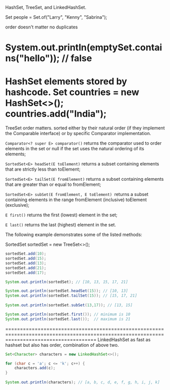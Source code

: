 HashSet, TreeSet, and LinkedHashSet.

Set<String> people = Set.of("Larry", "Kenny", "Sabrina");

order doesn't matter
no duplicates

System.out.println(emptySet.contains("hello")); // false
===========================================================================================================================================

HashSet elements stored by hashcode.
Set<String> countries = new HashSet<>();
countries.add("India");
===========================================================================================================================================
TreeSet order matters.
sorted either by their natural order (if they implement the Comparable interface) or by specific Comparator implementation.

`Comparator<? super E> comparator()` returns the comparator used to order elements in the set or null if the set uses the natural ordering of its elements;

`SortedSet<E> headSet(E toElement)` returns a subset containing elements that are strictly less than toElement;

`SortedSet<E> tailSet(E fromElement)` returns a subset containing elements that are greater than or equal to fromElement;

`SortedSet<E> subSet(E fromElement, E toElement) `returns a subset containing elements in the range fromElement (inclusive) toElement (exclusive);

`E first()` returns the first (lowest) element in the set;

`E last()` returns the last (highest) element in the set.

The following example demonstrates some of the listed methods:

SortedSet<Integer> sortedSet = new TreeSet<>();

```java 
sortedSet.add(10);
sortedSet.add(15);
sortedSet.add(13);
sortedSet.add(21);
sortedSet.add(17);

System.out.println(sortedSet); // [10, 13, 15, 17, 21]

System.out.println(sortedSet.headSet(15)); // [10, 13]
System.out.println(sortedSet.tailSet(15)); // [15, 17, 21]
 
System.out.println(sortedSet.subSet(13,17)); // [13, 15] 

System.out.println(sortedSet.first()); // minimum is 10
System.out.println(sortedSet.last());  // maximum is 21
```

===========================================================================================================================================
LinkedHashSet as fast as hashset but also has order, combination of above two.
```java
Set<Character> characters = new LinkedHashSet<>();

for (char c = 'a'; c <= 'k'; c++) {
    characters.add(c);
}
        
System.out.println(characters); // [a, b, c, d, e, f, g, h, i, j, k]
```